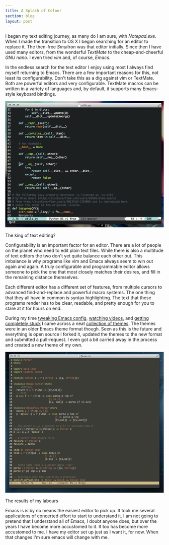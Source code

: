 ```yaml
---
title: A Splash of Colour
section: blog
layout: post
---
```



I began my text editing journey, as many do I am sure, with *Notepad.exe*. When I made the transition to OS X I began searching for an editor to replace it. The then-free *Smultron* was that editor initially. Since then I have used many editors, from the wonderful *TextMate* to the cheap-and-cheerful *GNU nano*. I even tried *vim* and, of course, *Emacs*. 

In the endless search for the text editor I enjoy using most I always find myself returning to Emacs. There are a few important reasons for this, not least its configurability. Don't take this as a dig against vim or TextMate. Both are powerful editors and very configurable. TextMate macros can be written in a variety of languages and, by default, it supports many Emacs-style keyboard bindings.

![An Emacs Window][emacs_window]

<p class="caption">The king of text editing?</p>

Configurability is an important factor for an editor. There are a lot of people on the planet who need to edit plain text files. While there is also a multitude of text editors the two don't yet quite balance each other out. This imbalance is why programs like vim and Emacs always seem to win out again and again. A truly configurable and programmable editor allows someone to pick the one that most closely matches their desires, and fill in the remaining distance themselves.

Each different editor has a different set of features, from multiple cursors to advanced find-and-replace and powerful macro systems. The one thing that they all have in common is syntax highlighting. The text that these programs render has to be clear, readable, and pretty enough for you to stare at it for hours on end.

During my time [tweaking Emacs config][emacs_gist], [watching videos][emacs_rocks], and [getting completely stuck][so_question] I came across a neat [collection of themes][themes]. The themes were in an older Emacs theme format though. Seen as this is the future and everything is open source I forked it, updated the themes to the new format and submitted a pull-request. I even got a bit carried away in the process and created a new theme of my own.

![Wilson Theme Screenshot][wilson_theme]

<p class="caption">The results of my labours</p>

Emacs is is by no means the easiest editor to pick up. It took me several applications of concerted effort to start to understand it. I am not going to pretend that I understand all of Emacs, I doubt anyone does, but over the years I have become more accustomed to it. It too has become more accustomed to me. I have my editor set up just as I want it, for now. When that changes I'm sure emacs will change with me.

[emacs_gist]: http://gist.github.com/iwillspeak/5866828
[emacs_rocks]: http://emacsrocks.com
[so_question]: http://stackoverflow.com/questions/17362999/setting-both-fullheight-and-width-in-emacs-on-os-x/17365495#17365495
[themes]: http://github.com/owainlewis/emacs-color-themes
[wilson_theme]: /img/posts/wilson_preview.png
[emacs_window]: /img/posts/emacs_window.png